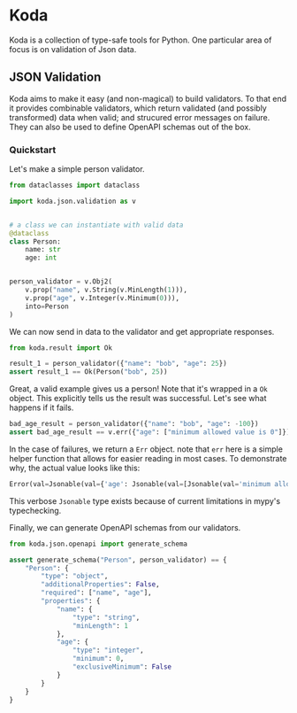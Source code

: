 # Koda

Koda is a collection of type-safe tools for Python. One particular area
of focus is on validation of Json data.

## JSON Validation

Koda aims to make it easy (and non-magical) to build validators. To that end
it provides combinable validators, which return validated (and possibly transformed)
data when valid; and strucured error messages on failure. They can also be 
used to define OpenAPI schemas out of the box. 

### Quickstart

Let's make a simple person validator.

```python
from dataclasses import dataclass

import koda.json.validation as v


# a class we can instantiate with valid data 
@dataclass
class Person:
    name: str
    age: int


person_validator = v.Obj2( 
    v.prop("name", v.String(v.MinLength(1))),
    v.prop("age", v.Integer(v.Minimum(0))),
    into=Person
)
```

We can now send in data to the validator and get appropriate responses.

```python
from koda.result import Ok

result_1 = person_validator({"name": "bob", "age": 25})
assert result_1 == Ok(Person("bob", 25))
```
Great, a valid example gives us a person! Note that it's wrapped in a `Ok` object. 
This explicitly tells us the result was successful. Let's see what happens if it fails.

```python
bad_age_result = person_validator({"name": "bob", "age": -100})
assert bad_age_result == v.err({"age": ["minimum allowed value is 0"]})
```
In the case of failures, we return a `Err` object. note that `err` here is a 
simple helper function that allows for easier reading in most cases. To demonstrate why,
the  actual value looks like this:

```python
Error(val=Jsonable(val={'age': Jsonable(val=[Jsonable(val='minimum allowed value is 0')])}))
```
This verbose `Jsonable` type exists because of current limitations in mypy's typechecking.

Finally, we can generate OpenAPI schemas from our validators.

```python
from koda.json.openapi import generate_schema

assert generate_schema("Person", person_validator) == {
    "Person": {
        "type": "object",
        "additionalProperties": False,
        "required": ["name", "age"],
        "properties": {
            "name": {
                "type": "string",
                "minLength": 1
            },
            "age": {
                "type": "integer",
                "minimum": 0,
                "exclusiveMinimum": False
            }
        }
    }
}
```